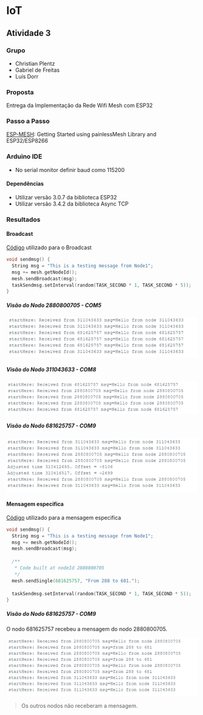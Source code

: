 # IoT

## Atividade 3

### Grupo

- Christian Plentz
- Gabriel de Freitas
- Luís Dorr

### Proposta

Entrega da Implementação da Rede Wifi Mesh com ESP32

### Passo a Passo

[ESP-MESH](https://microcontrollerslab.com/esp-mesh-esp32-esp8266-painlessmesh-tutorial/): Getting Started using painlessMesh Library and ESP32/ESP8266

### Arduino IDE

- No serial monitor definir baud como 115200

#### Dependências

- Utilizar versão 3.0.7 da biblioteca ESP32
- Utilizar versão 3.4.2 da biblioteca Async TCP

### Resultados

#### Broadcast

[Código](./esp_mesh_broadcast.ino) utilizado para o Broadcast

```ino
void sendmsg() {
  String msg = "This is a testing message from Node1";
  msg += mesh.getNodeId();
  mesh.sendBroadcast(msg);
  taskSendmsg.setInterval(random(TASK_SECOND * 1, TASK_SECOND * 5));
}
```

##### Visão do Nodo 2880800705 - COM5

![Visão do Nodo 288](./visao_288.PNG)

##### Visão do Nodo 311043633 - COM8

![Visão do Nodo 311](./visao_311.PNG)

##### Visão do Nodo 681625757 - COM9

![Visão do Nodo 681](./visao_681.PNG)

#### Mensagem especifica

[Código](./esp_mesh_single.ino) utilizado para a mensagem especifica

```ino
void sendmsg() {
  String msg = "This is a testing message from Node1";
  msg += mesh.getNodeId();
  mesh.sendBroadcast(msg);

  /**
   * Code built at nodeId 2880800705
   */
  mesh.sendSingle(681625757, "From 288 to 681.");

  taskSendmsg.setInterval(random(TASK_SECOND * 1, TASK_SECOND * 5));
}
```

##### Visão do Nodo 681625757 - COM9

O nodo 681625757 recebeu a mensagem do nodo 2880800705.

![From 288 to 681](./from_288_to_681.PNG)

> Os outros nodos não receberam a mensagem.
